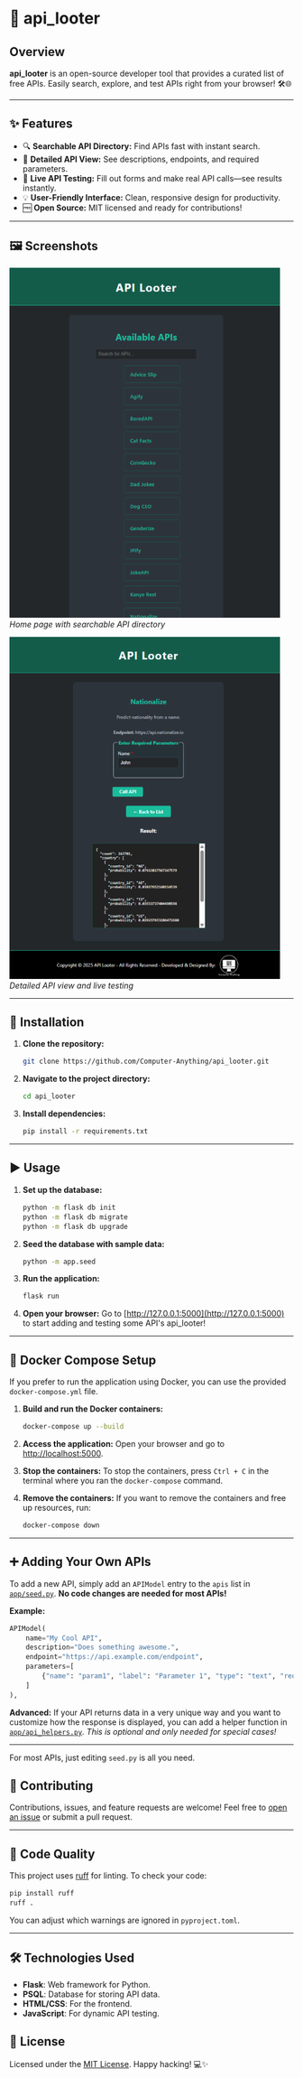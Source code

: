 # 🚀 api_looter

## Overview

**api_looter** is an open-source developer tool that provides a curated list of free APIs.
Easily search, explore, and test APIs right from your browser! 🛠️🌐

---

## ✨ Features

- 🔍 **Searchable API Directory:** Find APIs fast with instant search.
- 📄 **Detailed API View:** See descriptions, endpoints, and required parameters.
- 🧪 **Live API Testing:** Fill out forms and make real API calls—see results instantly.
- 💡 **User-Friendly Interface:** Clean, responsive design for productivity.
- 🆓 **Open Source:** MIT licensed and ready for contributions!

---

## 🖼️ Screenshots

![Home Page](assets/Screenshot_API_Search_sml.png)
*Home page with searchable API directory*

![API Detail](assets/Screenshot_API_Detail_sml.png)
*Detailed API view and live testing*

---

## 🚦 Installation

1. **Clone the repository:**

    ```bash
    git clone https://github.com/Computer-Anything/api_looter.git
    ```

2. **Navigate to the project directory:**

    ```bash
    cd api_looter
    ```

3. **Install dependencies:**

    ```bash
    pip install -r requirements.txt
    ```

---

## ▶️ Usage

1. **Set up the database:**

    ```bash
    python -m flask db init
    python -m flask db migrate
    python -m flask db upgrade
    ```

2. **Seed the database with sample data:**

    ```bash
    python -m app.seed
    ```

3. **Run the application:**

    ```bash
    flask run
    ```

4. **Open your browser:**
    Go to [http://127.0.0.1:5000](http://127.0.0.1:5000) to start adding and testing some API's api_looter!

---

## 🐳 Docker Compose Setup

If you prefer to run the application using Docker, you can use the provided `docker-compose.yml` file.

1. **Build and run the Docker containers:**

    ```bash
    docker-compose up --build
    ```

2. **Access the application:**
    Open your browser and go to [http://localhost:5000](http://localhost:5000).
3. **Stop the containers:**
    To stop the containers, press `Ctrl + C` in the terminal where you ran the `docker-compose` command.
4. **Remove the containers:**
    If you want to remove the containers and free up resources, run:

    ```bash
    docker-compose down
    ```

---

## ➕ Adding Your Own APIs

To add a new API, simply add an `APIModel` entry to the `apis` list in [`app/seed.py`](app/seed.py).
**No code changes are needed for most APIs!**

**Example:**

```python
APIModel(
    name="My Cool API",
    description="Does something awesome.",
    endpoint="https://api.example.com/endpoint",
    parameters=[
        {"name": "param1", "label": "Parameter 1", "type": "text", "required": True}
    ]
),
```

**Advanced:**
If your API returns data in a very unique way and you want to customize how the response is displayed, you can add a helper function in [`app/api_helpers.py`](app/api_helpers.py).
*This is optional and only needed for special cases!*

---

For most APIs, just editing `seed.py` is all you need.

## 🤝 Contributing

Contributions, issues, and feature requests are welcome!
Feel free to [open an issue](https://github.com/Computer-Anything/api_looter/issues) or submit a pull request.

---

## 🧹 Code Quality

This project uses [ruff](https://docs.astral.sh/ruff/) for linting.
To check your code:

```bash
pip install ruff
ruff .
```

You can adjust which warnings are ignored in `pyproject.toml`.

---

## 🛠️ Technologies Used

- **Flask**: Web framework for Python.
- **PSQL**: Database for storing API data.
- **HTML/CSS**: For the frontend.
- **JavaScript**: For dynamic API testing.

## 📄 License

Licensed under the [MIT License](LICENSE).
Happy hacking! 💻✨
